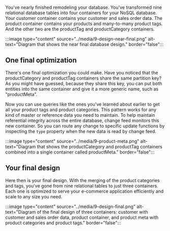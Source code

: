 You've nearly finished remodeling your database. You've transformed nine relational database tables into four containers for your NoSQL database. Your customer container contains your customer and sales order data. The product container contains your products and many-to-many product tags. And the other two are the productTag and productCategory containers.

:::image type="content" source="../media/9-design-near-final.png" alt-text="Diagram that shows the near final database design." border="false":::

## One final optimization

There's one final optimization you could make. Have you noticed that the productCategory and productTag containers share the same partition key? As you might have guessed, because they share this key, you can put both entities into the same container and give it a more generic name, such as "productMeta".

Now you can use queries like the ones you've learned about earlier to get all your product tags and product categories. This pattern works for any kind of master or reference data you need to maintain. To help maintain referential integrity across the entire database, change feed monitors this new container. So you can route any change to specific update functions by inspecting the `type` property when the new data is read by change feed.

:::image type="content" source="../media/9-product-meta.png" alt-text="Diagram that shows the productCategory and productTag containers combined into a single container called productMeta." border="false":::

## Your final design

Here then is your final design. With the merging of the product categories and tags, you've gone from nine relational tables to just three containers. Each one is optimized to serve your e-commerce application efficiently and scale to any size you need.

:::image type="content" source="../media/9-design-final.png" alt-text="Diagram of the final design of three containers: customer with customer and sales order data, product container, and product meta with product categories and product tags." border="false":::
